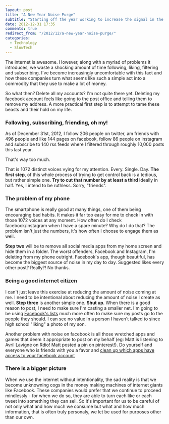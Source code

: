```yaml
---
layout: post
title: "A New Year Noise Purge"
subtitle: "Starting off the year working to increase the signal in the noise"
date: 2012-12-31 17:35
comments: true
redirect_from: "/2012/12/a-new-year-noise-purge/"
categories: 
  - Technology
  - SlowTech
---
```

The internet is awesome. However, along with a myriad of problems it introduces, we waste a shocking amount of time following, liking, filtering and subscribing. I've become increasingly uncomfortable with this fact and how these companies turn what seems like such a simple act into a commodity that they use to make a lot of money.

So what then? Delete all my accounts? I'm not quite there yet. Deleting my facebook account feels like going to the post office and telling them to remove my address. A more practical first step is to attempt to tame these beasts and their hold on my life. 

### Following, subscribing, friending, oh my!

As of December 31st, 2012, I follow 206 people on twitter, am friends with 496 people and like 144 pages on facebook, follow 86 people on instagram and subscribe to 140 rss feeds where I filtered through roughly 10,000 posts this last year. 

That's way too much. 

That is 1072 distinct voices vying for my attention. Every. Single. Day. **The first step**, of this whole process of trying to get control back is a tedious, but rather simple one. **Try to cut that number by at least a third** Ideally in half.  Yes, I intend to be ruthless. Sorry, "friends".

### The problem of my phone

The smartphone is really good at many things, one of them being encouraging bad habits. It makes it far too easy for me to check in with those 1072 voices at any moment. How often do I check facebook/instagram when I have a spare minute? Why do I do that? The problem isn't just the numbers, it's how often I choose to engage them as well. 

**Step two** will be to remove all social media apps from my home screen and hide them in a folder. The worst offenders, Facebook and Instagram, I'm deleting from my phone outright. Facebook's app, though beautiful, has become the biggest source of noise in my day to day. Suggested likes every other post? Really?! No thanks.

### Being a good internet citizen

I can't just leave this exercise at reducing the amount of noise coming at me. I need to be intentional about reducing the amount of noise I create as well. **Step three** is another simple one. **Shut up**. When there is a good reason to post, I need to make sure I'm casting a smaller net. I'm going to be using [Facebook's lists](https://www.facebook.com/bookmarks/lists) much more often to make sure my posts go to the people they should. I can see no value in a person I haven't talked to since high school "liking" a photo of my son.

Another problem with noise on facebook is all those wretched apps and games that deem it appropriate to post on my behalf (eg: Matt is listening to Avril Lavigne on Rdio! Matt posted a pin on pinterest!). Do yourself and everyone who is friends with you a favor and [clean up which apps have access to your facebook account](https://www.facebook.com/settings?tab=applications)

### There is a bigger picture

When we use the internet without intentionality, the sad reality is that we become unknowning cogs in the money making machines of internet giants like Facebook. These companies would prefer that we continue to proceed mindlessly - for when we do so, they are able to turn each like or each tweet into something they can sell. So it's important for us to be careful of not only what and how much we consume but what and how much information, that is often truly personaly, we let be used for purposes other than our own.

